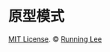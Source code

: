 # 原型模式













[MIT License](https://opensource.org/licenses/mit-license.html). ©  [Running Lee](mailto:lihui870920@gmail.com)